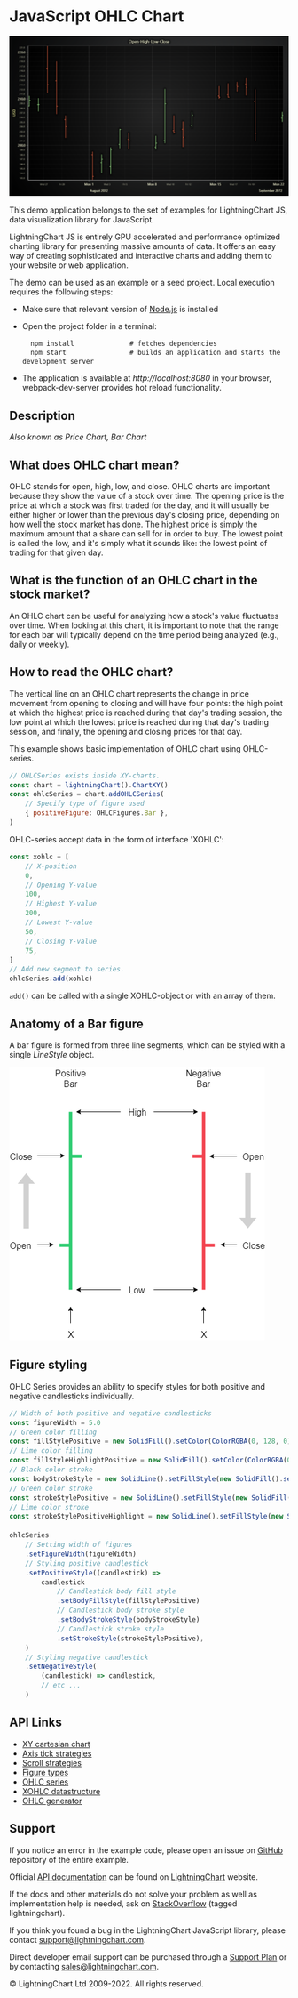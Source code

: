 # JavaScript OHLC Chart

![JavaScript OHLC Chart](ohlc-darkGold.png)

This demo application belongs to the set of examples for LightningChart JS, data visualization library for JavaScript.

LightningChart JS is entirely GPU accelerated and performance optimized charting library for presenting massive amounts of data. It offers an easy way of creating sophisticated and interactive charts and adding them to your website or web application.

The demo can be used as an example or a seed project. Local execution requires the following steps:

-   Make sure that relevant version of [Node.js](https://nodejs.org/en/download/) is installed
-   Open the project folder in a terminal:

          npm install              # fetches dependencies
          npm start                # builds an application and starts the development server

-   The application is available at _http://localhost:8080_ in your browser, webpack-dev-server provides hot reload functionality.


## Description

_Also known as Price Chart, Bar Chart_

## What does OHLC chart mean?

OHLC stands for open, high, low, and close. OHLC charts are important because they show the value of a stock over time. The opening price is the price at which a stock was first traded for the day, and it will usually be either higher or lower than the previous day's closing price, depending on how well the stock market has done. The highest price is simply the maximum amount that a share can sell for in order to buy. The lowest point is called the low, and it's simply what it sounds like: the lowest point of trading for that given day.

## What is the function of an OHLC chart in the stock market?

An OHLC chart can be useful for analyzing how a stock's value fluctuates over time. When looking at this chart, it is important to note that the range for each bar will typically depend on the time period being analyzed (e.g., daily or weekly).

## How to read the OHLC chart?

The vertical line on an OHLC chart represents the change in price movement from opening to closing and will have four points: the high point at which the highest price is reached during that day's trading session, the low point at which the lowest price is reached during that day's trading session, and finally, the opening and closing prices for that day.

This example shows basic implementation of OHLC chart using OHLC-series.

```javascript
// OHLCSeries exists inside XY-charts.
const chart = lightningChart().ChartXY()
const ohlcSeries = chart.addOHLCSeries(
    // Specify type of figure used
    { positiveFigure: OHLCFigures.Bar },
)
```

OHLC-series accept data in the form of interface 'XOHLC':

```javascript
const xohlc = [
    // X-position
    0,
    // Opening Y-value
    100,
    // Highest Y-value
    200,
    // Lowest Y-value
    50,
    // Closing Y-value
    75,
]
// Add new segment to series.
ohlcSeries.add(xohlc)
```

`add()` can be called with a single XOHLC-object or with an array of them.

## Anatomy of a Bar figure

A bar figure is formed from three line segments, which can be styled with a single _LineStyle_ object.

[//]: # 'IMPORTANT: The assets will not show before README.md is built - relative path is different!'

![](./assets/bar.png)

## Figure styling

OHLC Series provides an ability to specify styles for both positive and negative candlesticks individually.

```javascript
// Width of both positive and negative candlesticks
const figureWidth = 5.0
// Green color filling
const fillStylePositive = new SolidFill().setColor(ColorRGBA(0, 128, 0))
// Lime color filling
const fillStyleHighlightPositive = new SolidFill().setColor(ColorRGBA(0, 255, 0))
// Black color stroke
const bodyStrokeStyle = new SolidLine().setFillStyle(new SolidFill().setColor(ColorRGBA(0, 0, 0))).setThickness(1.0)
// Green color stroke
const strokeStylePositive = new SolidLine().setFillStyle(new SolidFill().setColor(ColorRGBA(0, 128, 0)))
// Lime color stroke
const strokeStylePositiveHighlight = new SolidLine().setFillStyle(new SolidFill().setColor(ColorRGBA(0, 240, 0)))

ohlcSeries
    // Setting width of figures
    .setFigureWidth(figureWidth)
    // Styling positive candlestick
    .setPositiveStyle((candlestick) =>
        candlestick
            // Candlestick body fill style
            .setBodyFillStyle(fillStylePositive)
            // Candlestick body stroke style
            .setBodyStrokeStyle(bodyStrokeStyle)
            // Candlestick stroke style
            .setStrokeStyle(strokeStylePositive),
    )
    // Styling negative candlestick
    .setNegativeStyle(
        (candlestick) => candlestick,
        // etc ...
    )
```


## API Links

* [XY cartesian chart]
* [Axis tick strategies]
* [Scroll strategies]
* [Figure types]
* [OHLC series]
* [XOHLC datastructure]
* [OHLC generator]


## Support

If you notice an error in the example code, please open an issue on [GitHub][0] repository of the entire example.

Official [API documentation][1] can be found on [LightningChart][2] website.

If the docs and other materials do not solve your problem as well as implementation help is needed, ask on [StackOverflow][3] (tagged lightningchart).

If you think you found a bug in the LightningChart JavaScript library, please contact support@lightningchart.com.

Direct developer email support can be purchased through a [Support Plan][4] or by contacting sales@lightningchart.com.

[0]: https://github.com/Arction/
[1]: https://lightningchart.com/lightningchart-js-api-documentation/
[2]: https://lightningchart.com
[3]: https://stackoverflow.com/questions/tagged/lightningchart
[4]: https://lightningchart.com/support-services/

© LightningChart Ltd 2009-2022. All rights reserved.


[XY cartesian chart]: https://lightningchart.com/lightningchart-js-api-documentation/v4.0.0/classes/ChartXY.html
[Axis tick strategies]: https://lightningchart.com/lightningchart-js-api-documentation/v4.0.0/variables/AxisTickStrategies.html
[Scroll strategies]: https://lightningchart.com/lightningchart-js-api-documentation/v4.0.0/variables/AxisScrollStrategies.html
[Figure types]: https://lightningchart.com/lightningchart-js-api-documentation/v4.0.0/variables/OHLCFigures.html
[OHLC series]: https://lightningchart.com/lightningchart-js-api-documentation/v4.0.0/classes/ChartXY.html#addOHLCSeries
[XOHLC datastructure]: https://lightningchart.com/lightningchart-js-api-documentation/v4.0.0/types/XOHLC.html
[OHLC generator]: https://arction.github.io/xydata/classes/ohlcgenerator.html

